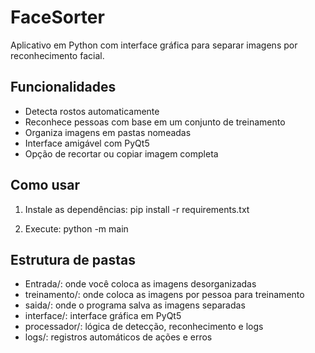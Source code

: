 # FaceSorter

Aplicativo em Python com interface gráfica para separar imagens por reconhecimento facial.

## Funcionalidades
- Detecta rostos automaticamente
- Reconhece pessoas com base em um conjunto de treinamento
- Organiza imagens em pastas nomeadas
- Interface amigável com PyQt5
- Opção de recortar ou copiar imagem completa

## Como usar
1. Instale as dependências:
   pip install -r requirements.txt

2. Execute:
   python -m main

## Estrutura de pastas
- Entrada/: onde você coloca as imagens desorganizadas
- treinamento/: onde coloca as imagens por pessoa para treinamento
- saida/: onde o programa salva as imagens separadas
- interface/: interface gráfica em PyQt5
- processador/: lógica de detecção, reconhecimento e logs
- logs/: registros automáticos de ações e erros
